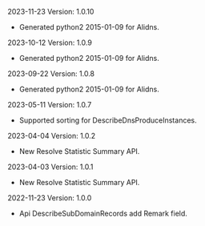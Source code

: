 2023-11-23 Version: 1.0.10
- Generated python2 2015-01-09 for Alidns.

2023-10-12 Version: 1.0.9
- Generated python2 2015-01-09 for Alidns.

2023-09-22 Version: 1.0.8
- Generated python2 2015-01-09 for Alidns.

2023-05-11 Version: 1.0.7
- Supported sorting for DescribeDnsProduceInstances.

2023-04-04 Version: 1.0.2
- New Resolve Statistic Summary API.

2023-04-03 Version: 1.0.1
- New Resolve Statistic Summary API.

2022-11-23 Version: 1.0.0
- Api DescribeSubDomainRecords add Remark field.

